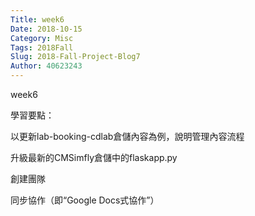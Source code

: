 ```yaml
---
Title: week6
Date: 2018-10-15 
Category: Misc
Tags: 2018Fall
Slug: 2018-Fall-Project-Blog7
Author: 40623243
---
```


week6

<!-- PELICAN_END_SUMMARY -->


學習要點：

以更新lab-booking-cdlab倉儲內容為例，說明管理內容流程

升級最新的CMSimfly倉儲中的flaskapp.py

創建團隊

同步協作（即“Google Docs式協作”）



